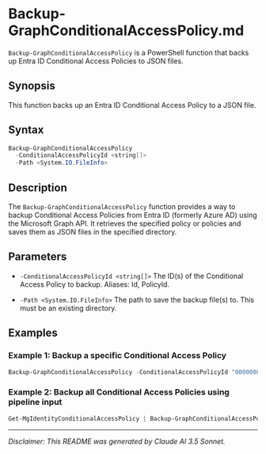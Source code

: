 # Backup-GraphConditionalAccessPolicy.md

`Backup-GraphConditionalAccessPolicy` is a PowerShell function that backs up Entra ID Conditional Access Policies to JSON files.

## Synopsis

This function backs up an Entra ID Conditional Access Policy to a JSON file.

## Syntax

```powershell
Backup-GraphConditionalAccessPolicy
  -ConditionalAccessPolicyId <string[]>
  -Path <System.IO.FileInfo>
```

## Description

The `Backup-GraphConditionalAccessPolicy` function provides a way to backup Conditional Access Policies from Entra ID (formerly Azure AD) using the Microsoft Graph API. It retrieves the specified policy or policies and saves them as JSON files in the specified directory.

## Parameters

- `-ConditionalAccessPolicyId <string[]>`
  The ID(s) of the Conditional Access Policy to backup. Aliases: Id, PolicyId.

- `-Path <System.IO.FileInfo>`
  The path to save the backup file(s) to. This must be an existing directory.

## Examples

### Example 1: Backup a specific Conditional Access Policy
```powershell
Backup-GraphConditionalAccessPolicy -ConditionalAccessPolicyId "00000000-0000-0000-0000-000000000000" -Path "C:\temp"
```

### Example 2: Backup all Conditional Access Policies using pipeline input
```powershell
Get-MgIdentityConditionalAccessPolicy | Backup-GraphConditionalAccessPolicy -Path "C:\temp"
```

---

*Disclaimer: This README was generated by Claude AI 3.5 Sonnet.*
